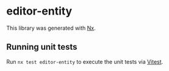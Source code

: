 # editor-entity

This library was generated with [Nx](https://nx.dev).

## Running unit tests

Run `nx test editor-entity` to execute the unit tests via [Vitest](https://vitest.dev/).
